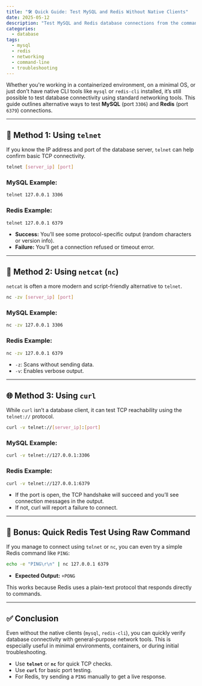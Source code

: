 ```yaml
---
title: "🛠️ Quick Guide: Test MySQL and Redis Without Native Clients"
date: 2025-05-12
description: "Test MySQL and Redis database connections from the command line using telnet, netcat, or curl—no native clients required."
categories:
  - database
tags:
  - mysql
  - redis
  - networking
  - command-line
  - troubleshooting
---
```


Whether you're working in a containerized environment, on a minimal OS, or just don’t have native CLI tools like `mysql` or `redis-cli` installed, it’s still possible to test database connectivity using standard networking tools. This guide outlines alternative ways to test **MySQL** (port `3306`) and **Redis** (port `6379`) connections.

---

## 🔌 Method 1: Using `telnet`

If you know the IP address and port of the database server, `telnet` can help confirm basic TCP connectivity.

```bash
telnet [server_ip] [port]
```

### MySQL Example:
```bash
telnet 127.0.0.1 3306
```

### Redis Example:
```bash
telnet 127.0.0.1 6379
```

- **Success:** You’ll see some protocol-specific output (random characters or version info).
- **Failure:** You’ll get a connection refused or timeout error.

---

## 📡 Method 2: Using `netcat` (`nc`)

`netcat` is often a more modern and script-friendly alternative to `telnet`.

```bash
nc -zv [server_ip] [port]
```

### MySQL Example:
```bash
nc -zv 127.0.0.1 3306
```

### Redis Example:
```bash
nc -zv 127.0.0.1 6379
```

- `-z`: Scans without sending data.
- `-v`: Enables verbose output.

---

## 🌐 Method 3: Using `curl`

While `curl` isn’t a database client, it can test TCP reachability using the `telnet://` protocol.

```bash
curl -v telnet://[server_ip]:[port]
```

### MySQL Example:
```bash
curl -v telnet://127.0.0.1:3306
```

### Redis Example:
```bash
curl -v telnet://127.0.0.1:6379
```

- If the port is open, the TCP handshake will succeed and you’ll see connection messages in the output.
- If not, curl will report a failure to connect.

---

## 🧪 Bonus: Quick Redis Test Using Raw Command

If you manage to connect using `telnet` or `nc`, you can even try a simple Redis command like `PING`:

```bash
echo -e "PING\r\n" | nc 127.0.0.1 6379
```

- **Expected Output:** `+PONG`

This works because Redis uses a plain-text protocol that responds directly to commands.

---

## ✅ Conclusion

Even without the native clients (`mysql`, `redis-cli`), you can quickly verify database connectivity with general-purpose network tools. This is especially useful in minimal environments, containers, or during initial troubleshooting.

- Use **`telnet`** or **`nc`** for quick TCP checks.
- Use **`curl`** for basic port testing.
- For Redis, try sending a `PING` manually to get a live response.
